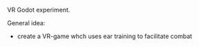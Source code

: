 
VR Godot experiment.

General idea:
- create a VR-game whch uses ear training to facilitate combat
